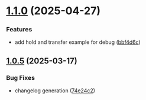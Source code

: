 # [1.1.0](https://github.com/mtsexolve/web-voice-sdk/compare/v1.0.5...v1.1.0) (2025-04-27)


### Features

* add hold  and transfer example for debug ([bbf4d6c](https://github.com/mtsexolve/web-voice-sdk/commit/bbf4d6c9160ddf41fb264bf005e695d09e3f458f))

## [1.0.5](https://github.com/mtsexolve/web-voice-sdk/compare/v1.0.4...v1.0.5) (2025-03-17)


### Bug Fixes

* changelog generation ([74e24c2](https://github.com/mtsexolve/web-voice-sdk/commit/74e24c2fd87c3e009281a5d5488779919a5775b2))
